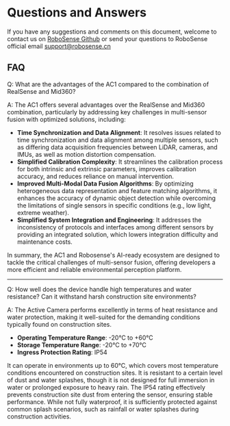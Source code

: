 # Questions and Answers

If you have any suggestions and comments on this document, welcome to contact us on [RoboSense Github](https://github.com/RoboSense-Robotics) or send your questions to RoboSense official email <support@robosense.cn>

## FAQ

Q: What are the advantages of the AC1 compared to the combination of RealSense and Mid360?

A: The AC1 offers several advantages over the RealSense and Mid360 combination, particularly by addressing key challenges in multi-sensor fusion with optimized solutions, including:
- **Time Synchronization and Data Alignment**: It resolves issues related to time synchronization and data alignment among multiple sensors, such as differing data acquisition frequencies between LiDAR, cameras, and IMUs, as well as motion distortion compensation.
- **Simplified Calibration Complexity**: It streamlines the calibration process for both intrinsic and extrinsic parameters, improves calibration accuracy, and reduces reliance on manual intervention.
- **Improved Multi-Modal Data Fusion Algorithms**: By optimizing heterogeneous data representation and feature matching algorithms, it enhances the accuracy of dynamic object detection while overcoming the limitations of single sensors in specific conditions (e.g., low light, extreme weather).
- **Simplified System Integration and Engineering**: It addresses the inconsistency of protocols and interfaces among different sensors by providing an integrated solution, which lowers integration difficulty and maintenance costs.

In summary, the AC1 and Robosense's AI-ready ecosystem are designed to tackle the critical challenges of multi-sensor fusion, offering developers a more efficient and reliable environmental perception platform.

<hr>

Q: How well does the device handle high temperatures and water resistance? Can it withstand harsh construction site environments?

A: The Active Camera performs excellently in terms of heat resistance and water protection, making it well-suited for the demanding conditions typically found on construction sites.
- **Operating Temperature Range**: -20°C to +60°C
- **Storage Temperature Range**: -20°C to +70°C
- **Ingress Protection Rating**: IP54

It can operate in environments up to 60°C, which covers most temperature conditions encountered on construction sites.
It is resistant to a certain level of dust and water splashes, though it is not designed for full immersion in water or prolonged exposure to heavy rain.
The IP54 rating effectively prevents construction site dust from entering the sensor, ensuring stable performance.
While not fully waterproof, it is sufficiently protected against common splash scenarios, such as rainfall or water splashes during construction activities.

